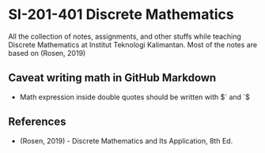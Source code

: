 # SI-201-401 Discrete Mathematics

All the collection of notes, assignments, and other stuffs while teaching
Discrete Mathematics at Institut Teknologi Kalimantan. 
Most of the notes are based on (Rosen, 2019)

## Caveat writing math in GitHub Markdown
- Math expression inside double quotes should be written 
  with \$\` and \`\$
## References
- (Rosen, 2019) - Discrete Mathematics and Its Application, 8th Ed.